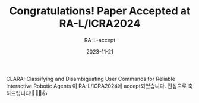 ---
layout: news-detail
title: Congratulations! Paper Accepted at RA-L/ICRA2024
subtitle: RA-L-accept
type: papers

emoji: 🎉
year: 2023
date: 2023-11-21
summary: "임승원 학생이 참여한 논문이 RA-L/ICRA2024에 accept되었습니다."
body: "


CLARA: Classifying and Disambiguating User Commands for Reliable
Interactive Robotic Agents

이 RA-L/ICRA2024에 accept되었습니다. 진심으로 축하드립니다!🥳🥳🥳👍

  "
excerpt: >
categories: news papers
---